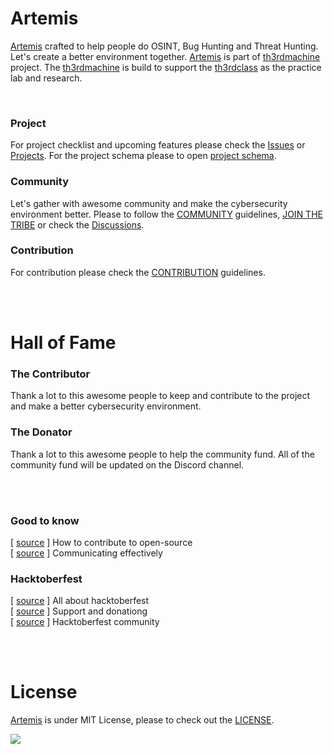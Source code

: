 # Artemis
[Artemis](https://github.com/th3rdctrl/artemis/) crafted to help people do OSINT, Bug Hunting and Threat Hunting. Let's create a better environment together. [Artemis](https://github.com/th3rdctrl/artemis/) is part of [th3rdmachine]() project. The [th3rdmachine]() is build to support the [th3rdclass]() as the practice lab and research.

<br>

### Project
For project checklist and upcoming features please check the [Issues](https://github.com/th3rdctrl/artemis/issues) or [Projects](https://github.com/users/th3rdctrl/projects/2). For the project schema please to open [project schema](https://www.figma.com/file/9FsZrTAcMWivvh7jywqucz/artemis-schema?node-id=0%3A1).

### Community
Let's gather with awesome community and make the cybersecurity environment better. Please to follow the [COMMUNITY]() guidelines, [JOIN THE TRIBE](https://discord.gg/pqR37nCGgr) or check the [Discussions](https://github.com/th3rdctrl/artemis/discussions).

### Contribution
For contribution please check the [CONTRIBUTION](https://github.com/th3rdctrl/artemis/blob/production/CONTRIBUTION.md) guidelines.

<br>

<br>

# Hall of Fame
### The Contributor
Thank a lot to this awesome people to keep and contribute to the project and make a better cybersecurity environment.

### The Donator
Thank a lot to this awesome people to help the community fund. All of the community fund will be updated on the Discord channel.

<br>

<br>

### Good to know
[ [source](https://opensource.guide/how-to-contribute) ] How to contribute to open-source <br>
[ [source](https://opensource.guide/how-to-contribute/#communicating-effectively) ] Communicating effectively <br>

### Hacktoberfest
[ [source](https://hacktoberfest.com/about/) ] All about hacktoberfest <br>
[ [source](https://hacktoberfest.com/dnate/) ] Support and donationg <br>
[ [source](https://discord.gg/hacktoberfest) ] Hacktoberfest community <br>

<br>

<br>

# License
[Artemis](https://github.com/th3rdctrl/artemis/) is under MIT License, please to check out the [LICENSE](https://github.com/th3rdctrl/artemis/blob/development/LICENSE).

![](https://cdn.jsdelivr.net/gh/th3rdctrl/CDN/img/artemis-license.png)
